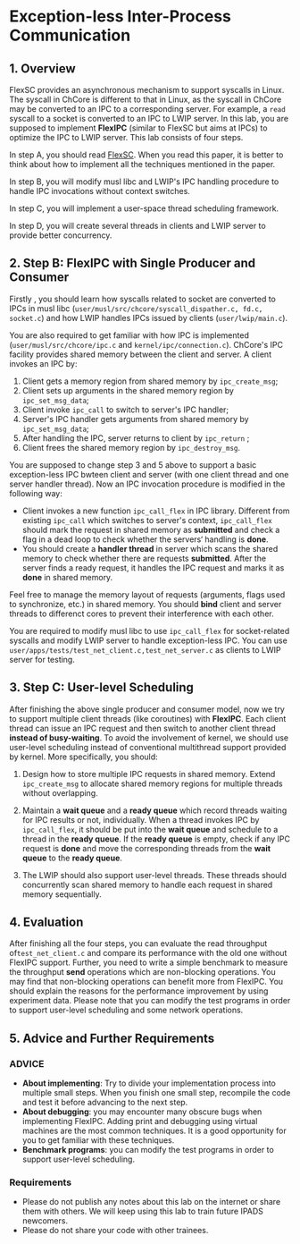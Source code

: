 # **Exception-less Inter-Process Communication**

## 1. Overview
FlexSC provides an asynchronous mechanism to support syscalls in Linux. The syscall in ChCore is different to that in Linux, as the syscall in ChCore may be converted to an IPC to a corresponding server. For example, a `read` syscall to a socket is converted to an IPC to LWIP server. In this lab, you are supposed to implement **FlexIPC** (similar to FlexSC but aims at IPCs) to optimize the IPC to LWIP server. This lab consists of four steps.


In step A, you should read [FlexSC](https://www.usenix.org/legacy/events/osdi10/tech/full_papers/Soares.pdf). When you read this paper, it is better to think about how to implement all the techniques mentioned in the paper.

In step B, you will modify musl libc and LWIP's IPC handling procedure to handle IPC invocations without context switches.

In step C, you will implement a user-space thread scheduling framework.

In step D, you will create several threads in clients and LWIP server to provide better concurrency.




## 2. Step B: FlexIPC with Single Producer and Consumer

Firstly , you should learn how syscalls related to socket are converted to IPCs in musl libc (`user/musl/src/chcore/syscall_dispather.c, fd.c, socket.c`) and how LWIP handles IPCs issued by clients (`user/lwip/main.c`). 

You are also required to get familiar with how IPC is implemented (`user/musl/src/chcore/ipc.c` and `kernel/ipc/connection.c`). ChCore's IPC facility provides shared memory between the client and server. A client invokes an IPC by:

1. Client gets a memory region from shared memory by `ipc_create_msg`;
2. Client sets up arguments in the shared memory region by `ipc_set_msg_data`;
3. Client invoke `ipc_call` to switch to server's IPC handler;
4. Server's IPC handler gets arguments from shared memory by `ipc_set_msg_data`;
5. After handling the IPC, server returns to client by `ipc_return` ;
6. Client frees the shared memory region by `ipc_destroy_msg`.

You are supposed to change step 3 and 5 above to support a basic exception-less IPC bwteen client and server (with one client thread and one server handler thread). Now an IPC invocation procedure is modified in the following way:

* Client invokes a new function `ipc_call_flex` in IPC library. Different from existing `ipc_call` which switches to server's context,  `ipc_call_flex` should mark the request in shared memory as **submitted** and check a flag in a dead loop to check whether the servers‘ handling is **done**. 
* You should create a **handler thread** in server which scans the shared memory to check whether there are requests **submitted**. After the server finds a ready request, it handles the IPC request and marks it as **done** in shared memory.

Feel free to manage the memory layout of requests (arguments, flags used to synchronize, etc.) in shared memory.  You should **bind** client and server threads to differenct cores to prevent their interference with each other.

You are required to modify musl libc to use `ipc_call_flex` for socket-related syscalls and modify LWIP server to handle exception-less IPC. You can use `user/apps/tests/test_net_client.c,test_net_server.c` as clients to LWIP server for testing.



## 3. Step C: User-level Scheduling
After finishing the above single producer and consumer model, now we try to support multiple client threads (like coroutines) with **FlexIPC**. Each client thread can issue an IPC request and then switch to another client thread **instead of busy-waiting**. To avoid the involvement of kernel, we should use user-level scheduling instead of conventional multithread support provided by kernel. More specifically, you should:

1. Design how to store multiple IPC requests in shared memory. Extend `ipc_create_msg` to allocate shared memory regions for multiple threads without overlapping.

2. Maintain a **wait queue** and a **ready queue** which record threads waiting for IPC results or not, individually. When a thread invokes IPC by `ipc_call_flex`,  it should be put into the **wait queue** and schedule to a thread in the **ready queue**. If the **ready queue** is empty, check if any IPC request is **done** and move the corresponding threads from the **wait queue** to the **ready queue**.

3. The LWIP should also support user-level threads. These threads should concurrently scan shared memory to handle each request in shared memory sequentially.


## 4. Evaluation

After finishing all the four steps, you can evaluate the read throughput of`test_net_client.c` and compare its performance with the old one without FlexIPC support. Further, you need to write a simple benchmark to measure the throughput **send** operations which are non-blocking operations. You may find that non-blocking operations can benefit more from FlexIPC. You should explain the reasons for the performance improvement by using experiment data.  Please note that you can modify the test programs in order to support user-level scheduling and some network operations.


## 5. Advice and Further Requirements

### ADVICE
* **About implementing**: Try to divide your implementation process into multiple small steps. When you finish one small step, recompile the code and test it before advancing to the next step.
* **About debugging**: you may encounter many obscure bugs when implementing FlexIPC. Adding print and debugging using virtual machines are the most common techniques. It is a good opportunity for you to get familiar with these techniques.
* **Benchmark programs**: you can modify the test programs in order to support user-level scheduling.

### Requirements
* Please do not publish any notes about this lab on the internet or share them with others. We will keep using this lab to train future IPADS newcomers. 
* Please do not share your code with other trainees. 

